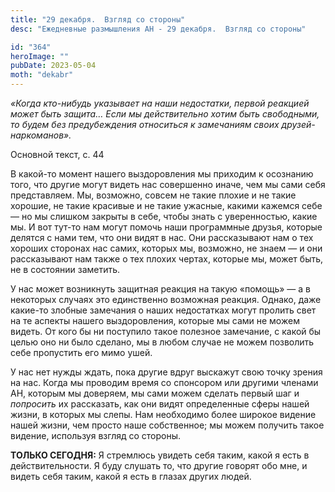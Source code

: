```yaml
---
title: "29 декабря.  Взгляд со стороны"
desc: "Ежедневные размышления АН - 29 декабря.  Взгляд со стороны"

id: "364"
heroImage: ""
pubDate: 2023-05-04
moth: "dekabr"
---
```


_«Когда кто-нибудь указывает на наши недостатки, первой реакцией может быть
защита… Если мы действительно хотим быть свободными, то будем без
предубеждения относиться к замечаниям своих друзей-наркоманов»._

Основной текст, с. 44

В какой-то момент нашего выздоровления мы приходим к осознанию того, что
другие могут видеть нас совершенно иначе, чем мы сами себя представляем. Мы,
возможно, совсем не такие плохие и не такие хорошие, не такие красивые и не
такие ужасные, какими кажемся себе — но мы слишком закрыты в себе, чтобы знать
с уверенностью, какие мы. И вот тут-то нам могут помочь наши программные
друзья, которые делятся с нами тем, что они видят в нас. Они рассказывают нам
о тех хороших сторонах нас самих, которых мы, возможно, не знаем — и они
рассказывают нам также о тех плохих чертах, которые мы, может быть, не в
состоянии заметить.

У нас может возникнуть защитная реакция на такую «помощь» — а в некоторых
случаях это единственно возможная реакция. Однако, даже какие-то злобные
замечания о наших недостатках могут пролить свет на те аспекты нашего
выздоровления, которые мы сами не можем видеть. От кого бы ни поступило такое
полезное замечание, с какой бы целью оно ни было сделано, мы в любом случае не
можем позволить себе пропустить его мимо ушей.

У нас нет нужды ждать, пока другие вдруг выскажут свою точку зрения на нас.
Когда мы проводим время со спонсором или другими членами АН, которым мы
доверяем, мы сами можем сделать первый шаг и _попросить_ их рассказать, как
они видят определенные сферы нашей жизни, в которых мы слепы. Нам необходимо
более широкое видение нашей жизни, чем просто наше собственное; мы можем
получить такое видение, используя взгляд со стороны.

**ТОЛЬКО СЕГОДНЯ:** Я стремлюсь увидеть себя таким, какой я есть в
действительности. Я буду слушать то, что другие говорят обо мне, и видеть себя
таким, какой я есть в глазах других людей.
